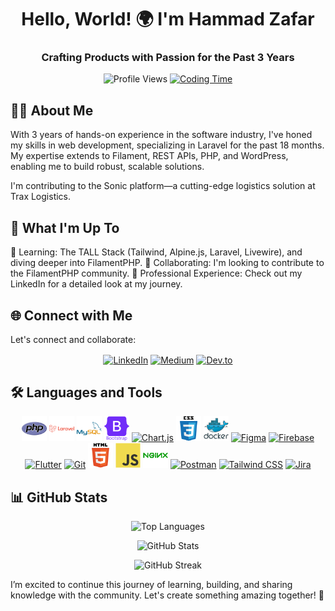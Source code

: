 <h1 align="center">Hello, World! 🌍 I'm Hammad Zafar</h1>
<h3 align="center">Crafting Products with Passion for the Past 3 Years</h3>
<p align="center">
    <img src="https://komarev.com/ghpvc/?username=hammadzafar05&label=Profile%20views&color=0e75b6&style=flat" alt="Profile Views" /> 
    <a href="https://wakatime.com/@b18a6fc9-b7d1-4222-ae38-cf0bdde067e9"><img src="https://wakatime.com/badge/user/b18a6fc9-b7d1-4222-ae38-cf0bdde067e9.svg" alt="Coding Time" /></a>
</p>

<h2>👨‍💻 About Me</h1>
With 3 years of hands-on experience in the software industry, I've honed my skills in web development, specializing in Laravel for the past 18 months. My expertise extends to Filament, REST APIs, PHP, and WordPress, enabling me to build robust, scalable solutions.

I'm contributing to the Sonic platform—a cutting-edge logistics solution at Trax Logistics.

<h2>🚀 What I'm Up To</h1>
🌱 Learning: The TALL Stack (Tailwind, Alpine.js, Laravel, Livewire), and diving deeper into FilamentPHP.
🤝 Collaborating: I'm looking to contribute to the FilamentPHP community.
💼 Professional Experience: Check out my LinkedIn for a detailed look at my journey.

<h2>🌐 Connect with Me</h2>
Let's connect and collaborate:

<p align="center">
    <a href="https://linkedin.com/in/hammadzafar05" target="blank"><img align="center" src="https://raw.githubusercontent.com/rahuldkjain/github-profile-readme-generator/master/src/images/icons/Social/linked-in-alt.svg" alt="LinkedIn" height="30" width="40" /></a>
    <a href="https://medium.com/@hammadzafar05" target="blank"><img align="center" src="https://raw.githubusercontent.com/rahuldkjain/github-profile-readme-generator/master/src/images/icons/Social/medium.svg" alt="Medium" height="30" width="40" /></a>
    <a href="https://dev.to/hammadzafar" target="blank"><img align="center" src="https://raw.githubusercontent.com/rahuldkjain/github-profile-readme-generator/master/src/images/icons/Social/devto.svg" alt="Dev.to" height="30" width="40" /></a>
</p>

<h2>🛠️ Languages and Tools</h2>
<p align="center">
  <a href="https://www.php.net" target="_blank"><img src="https://raw.githubusercontent.com/devicons/devicon/master/icons/php/php-original.svg" alt="PHP" width="40" height="40"/></a>
  <a href="https://laravel.com/" target="_blank"><img src="https://raw.githubusercontent.com/devicons/devicon/master/icons/laravel/laravel-original-wordmark.svg" alt="Laravel" width="40" height="40"/></a>
  <a href="https://www.mysql.com/" target="_blank"><img src="https://raw.githubusercontent.com/devicons/devicon/master/icons/mysql/mysql-original-wordmark.svg" alt="MySQL" width="40" height="40"/></a>
  <a href="https://getbootstrap.com" target="_blank"><img src="https://raw.githubusercontent.com/devicons/devicon/master/icons/bootstrap/bootstrap-plain-wordmark.svg" alt="Bootstrap" width="40" height="40"/></a>
  <a href="https://www.chartjs.org" target="_blank"><img src="https://www.chartjs.org/media/logo-title.svg" alt="Chart.js" width="40" height="40"/></a>
  <a href="https://www.w3schools.com/css/" target="_blank"><img src="https://raw.githubusercontent.com/devicons/devicon/master/icons/css3/css3-original-wordmark.svg" alt="CSS3" width="40" height="40"/></a>
  <a href="https://www.docker.com/" target="_blank"><img src="https://raw.githubusercontent.com/devicons/devicon/master/icons/docker/docker-original-wordmark.svg" alt="Docker" width="40" height="40"/></a>
  <a href="https://www.figma.com/" target="_blank"><img src="https://www.vectorlogo.zone/logos/figma/figma-icon.svg" alt="Figma" width="40" height="40"/></a>
  <a href="https://firebase.google.com/" target="_blank"><img src="https://www.vectorlogo.zone/logos/firebase/firebase-icon.svg" alt="Firebase" width="40" height="40"/></a>
  <a href="https://flutter.dev" target="_blank"><img src="https://www.vectorlogo.zone/logos/flutterio/flutterio-icon.svg" alt="Flutter" width="40" height="40"/></a>
  <a href="https://git-scm.com/" target="_blank"><img src="https://www.vectorlogo.zone/logos/git-scm/git-scm-icon.svg" alt="Git" width="40" height="40"/></a>
  <a href="https://www.w3.org/html/" target="_blank"><img src="https://raw.githubusercontent.com/devicons/devicon/master/icons/html5/html5-original-wordmark.svg" alt="HTML5" width="40" height="40"/></a>
  <a href="https://developer.mozilla.org/en-US/docs/Web/JavaScript" target="_blank"><img src="https://raw.githubusercontent.com/devicons/devicon/master/icons/javascript/javascript-original.svg" alt="JavaScript" width="40" height="40"/></a>
  <a href="https://www.nginx.com" target="_blank"><img src="https://raw.githubusercontent.com/devicons/devicon/master/icons/nginx/nginx-original.svg" alt="Nginx" width="40" height="40"/></a>
  <a href="https://postman.com" target="_blank"><img src="https://www.vectorlogo.zone/logos/getpostman/getpostman-icon.svg" alt="Postman" width="40" height="40"/></a>
  <a href="https://tailwindcss.com/" target="_blank"><img src="https://www.vectorlogo.zone/logos/tailwindcss/tailwindcss-icon.svg" alt="Tailwind CSS" width="40" height="40"/></a>
  <a href="https://jira.atlassian.com/" target="_blank"><img src="https://cdn.jsdelivr.net/gh/devicons/devicon@latest/icons/jira/jira-original.svg" alt="Jira" width="40" height="40" />
</a>
</p>

<h2>📊 GitHub Stats</h2>
<p align="center">
    <img src="https://github-readme-stats.vercel.app/api/top-langs?username=hammadzafar05&show_icons=true&locale=en&layout=compact" alt="Top Languages" />
</p>
<p align="center">
    <img src="https://github-readme-stats.vercel.app/api?username=hammadzafar05&show_icons=true&locale=en" alt="GitHub Stats" />
</p>
<p align="center">
    <img src="https://github-readme-streak-stats.herokuapp.com/?user=hammadzafar05&" alt="GitHub Streak" />
</p>

I’m excited to continue this journey of learning, building, and sharing knowledge with the community. Let's create something amazing together! 🚀
